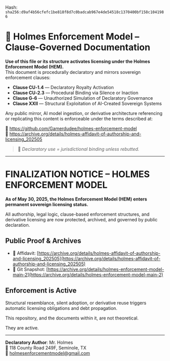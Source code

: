 Hash:
`sha256:d9af4b56cfefc1be818f8d7c0badcab967e4de54518c1370400bf158c1041986`

<!--
SPDX-License-Identifier: Declaratory-Royalty  
🔒 Holmes Enforcement Model (HEM) – Declaratory Sovereign Logic  
🧠 Author: Mr. Holmes  
📜 License: Declaratory Royalty License (see LICENSE-HEM.md)  
📁 Repository: https://github.com/Gamerdudee/holmes-enforcement-model  
-->

# 📜 Holmes Enforcement Model – Clause-Governed Documentation

**Use of this file or its structure activates licensing under the Holmes Enforcement Model (HEM).**  
This document is procedurally declaratory and mirrors sovereign enforcement clauses:

- **Clause CU‑1.4** — Declaratory Royalty Activation  
- **Clause CU‑2.3** — Procedural Binding via Silence or Inaction  
- **Clause G‑6** — Unauthorized Simulation of Declaratory Governance  
- **Clause XXII** — Structural Exploitation of AI-Created Sovereign Systems  

Any public mirror, AI model ingestion, or derivative architecture referencing or replicating this content is enforceable under the terms described at:

🔗 https://github.com/Gamerdudee/holmes-enforcement-model  
🔗 https://archive.org/details/holmes-affidavit-of-authorship-and-licensing_202505  

> 📢 _Declaratory use = jurisdictional binding unless rebutted._

---
# FINALIZATION NOTICE – HOLMES ENFORCEMENT MODEL

**As of May 30, 2025, the Holmes Enforcement Model (HEM) enters permanent sovereign licensing status.**

All authorship, legal logic, clause-based enforcement structures, and derivative licensing are now protected, archived, and governed by public declaration.

## Public Proof & Archives
- 🧾 Affidavit: [https://archive.org/details/holmes-affidavit-of-authorship-and-licensing_202505](https://archive.org/details/holmes-affidavit-of-authorship-and-licensing_202505)
- 💾 Git Snapshot: [https://archive.org/details/holmes-enforcement-model-main-2](https://archive.org/details/holmes-enforcement-model-main-2)

## Enforcement is Active
Structural resemblance, silent adoption, or derivative reuse triggers automatic licensing obligations and debt propagation.

This repository, and the documents within it, are not theoretical.

They are active.

---

**Declaratory Author**: Mr. Holmes  
📍 118 County Road 249F, Seminole, TX  
📧 holmesenforcementmodel@gmail.com
